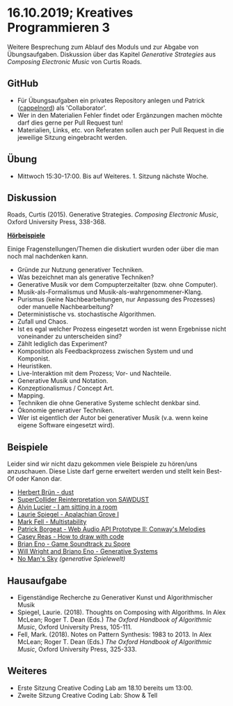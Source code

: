 # 16.10.2019; Kreatives Programmieren 3

Weitere Besprechung zum Ablauf des Moduls und zur Abgabe von Übungsaufgaben. Diskussion über das Kapitel *Generative Strategies* aus *Composing Electronic Music* von Curtis Roads.

## GitHub

* Für Übungsaufgaben ein privates Repository anlegen und Patrick ([cappelnord](https://github.com/cappelnord)) als 'Collaborator'.
* Wer in den Materialien Fehler findet oder Ergänzungen machen möchte darf dies gerne per Pull Request tun!
* Materialien, Links, etc. von Referaten sollen auch per Pull Request in die jeweilige Sitzung eingebracht werden.

## Übung

* Mittwoch 15:30-17:00. Bis auf Weiteres. 1. Sitzung nächste Woche.

## Diskussion

Roads, Curtis (2015). Generative Strategies. *Composing Electronic Music*, Oxford University Press, 338-368.

**[Hörbeispiele](https://global.oup.com/us/companion.websites/9780195373240/ch11/)**

Einige Fragenstellungen/Themen die diskutiert wurden oder über die man noch mal nachdenken kann.

* Gründe zur Nutzung generativer Techniken.
* Was bezeichnet man als generative Techniken?
* Generative Musik vor dem Compupterzeitalter (bzw. ohne Computer).
* Musik-als-Formalismus und Musik-als-wahrgenommener-Klang.
* Purismus (keine Nachbearbeitungen, nur Anpassung des Prozesses) oder manuelle Nachbearbeitung?
* Deterministische vs. stochastische Algorithmen.
* Zufall und Chaos.
* Ist es egal welcher Prozess eingesetzt worden ist wenn Ergebnisse nicht voneinander zu unterscheiden sind?
* Zählt lediglich das Experiment?
* Komposition als Feedbackprozess zwischen System und und Komponist.
* Heuristiken.
* Live-Interaktion mit dem Prozess; Vor- und Nachteile.
* Generative Musik und Notation.
* Konzeptionalismus / Concept Art.
* Mapping.
* Techniken die ohne Generative Systeme schlecht denkbar sind.
* Ökonomie generativer Techniken.
* Wer ist eigentlich der Autor bei generativer Musik (v.a. wenn keine eigene Software eingesetzt wird).


## Beispiele

Leider sind wir nicht dazu gekommen viele Beispiele zu hören/uns anzuschauen. Diese Liste darf gerne erweitert werden und stellt kein Best-Of oder Kanon dar.

* [Herbert Brün - dust](https://www.youtube.com/watch?v=4JZRBZF2scI)
* [SuperCollider Reinterpretation von SAWDUST](https://github.com/musikinformatik/SAWDUST)
* [Alvin Lucier - I am sitting in a room](https://www.youtube.com/watch?v=fAxHlLK3Oyk)
* [Laurie Spiegel - Apalachian Grove I](https://www.youtube.com/watch?v=TFaUAAj0ubg)
* [Mark Fell - Multistability](https://www.youtube.com/watch?v=PHIGHpWKcw0)
* [Patrick Borgeat - Web Audio API Prototype II: Conway's Melodies](http://www.cappel-nord.de/webaudio/conways-melodies/)
* [Casey Reas - How to draw with code](https://www.youtube.com/watch?v=_8DMEHxOLQE)
* [Brian Eno - Game Soundtrack zu Spore](https://www.youtube.com/watch?v=Wk9At6aeLjQ)
* [Will Wright and Briano Eno - Generative Systems](https://www.youtube.com/watch?v=UqzVSvqXJYg)
* [No Man's Sky](https://www.nomanssky.com) *(generative Spielewelt)*


## Hausaufgabe

* Eigenständige Recherche zu Generativer Kunst und Algorithmischer Musik
* Spiegel, Laurie. (2018). Thoughts on Composing with Algorithms. In Alex McLean; Roger T. Dean (Eds.) *The Oxford Handbook of Algorithmic Music*, Oxford University Press, 105-111.
* Fell, Mark. (2018). Notes on Pattern Synthesis: 1983 to 2013. In Alex McLean; Roger T. Dean (Eds.) *The Oxford Handbook of Algorithmic Music*, Oxford University Press, 325-333.


## Weiteres

* Erste Sitzung Creative Coding Lab am 18.10 bereits um 13:00.
* Zweite Sitzung Creative Coding Lab: Show & Tell